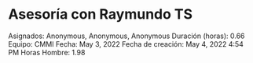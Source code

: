 # Asesoría con Raymundo TS

Asignados: Anonymous, Anonymous, Anonymous
Duración (horas): 0.66
Equipo: CMMI
Fecha: May 3, 2022
Fecha de creación: May 4, 2022 4:54 PM
Horas Hombre: 1.98